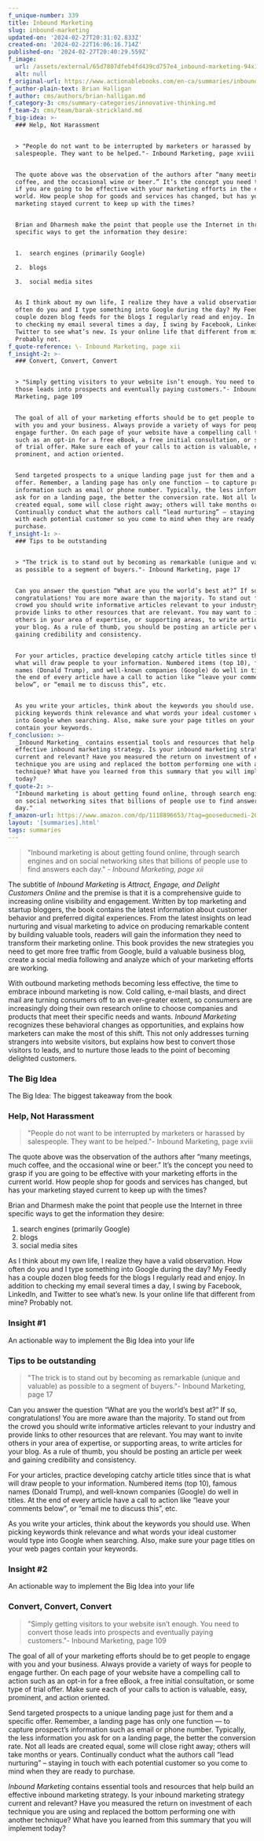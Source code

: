 ```yaml
---
f_unique-number: 339
title: Inbound Marketing
slug: inbound-marketing
updated-on: '2024-02-27T20:31:02.833Z'
created-on: '2024-02-22T16:06:16.714Z'
published-on: '2024-02-27T20:40:29.559Z'
f_image:
  url: /assets/external/65d7807dfeb4fd439cd757e4_inbound-marketing-94x144.jpeg
  alt: null
f_original-url: https://www.actionablebooks.com/en-ca/summaries/inbound-marketing/
f_author-plain-text: Brian Halligan
f_author: cms/authors/brian-halligan.md
f_category-3: cms/summary-categories/innovative-thinking.md
f_team-2: cms/team/barak-strickland.md
f_big-idea: >-
  ### Help, Not Harassment


  > "People do not want to be interrupted by marketers or harassed by
  salespeople. They want to be helped."- Inbound Marketing, page xviii


  The quote above was the observation of the authors after “many meetings, much
  coffee, and the occasional wine or beer.” It’s the concept you need to grasp
  if you are going to be effective with your marketing efforts in the current
  world. How people shop for goods and services has changed, but has your
  marketing stayed current to keep up with the times?


  Brian and Dharmesh make the point that people use the Internet in three
  specific ways to get the information they desire:


  1.  search engines (primarily Google)

  2.  blogs

  3.  social media sites


  As I think about my own life, I realize they have a valid observation. How
  often do you and I type something into Google during the day? My Feedly has a
  couple dozen blog feeds for the blogs I regularly read and enjoy. In addition
  to checking my email several times a day, I swing by Facebook, LinkedIn, and
  Twitter to see what’s new. Is your online life that different from mine?
  Probably not.
f_quote-reference: \- Inbound Marketing, page xii
f_insight-2: >-
  ### Convert, Convert, Convert


  > "Simply getting visitors to your website isn’t enough. You need to convert
  those leads into prospects and eventually paying customers."- Inbound
  Marketing, page 109


  The goal of all of your marketing efforts should be to get people to engage
  with you and your business. Always provide a variety of ways for people to
  engage further. On each page of your website have a compelling call to action
  such as an opt-in for a free eBook, a free initial consultation, or some type
  of trial offer. Make sure each of your calls to action is valuable, easy,
  prominent, and action oriented.


  Send targeted prospects to a unique landing page just for them and a specific
  offer. Remember, a landing page has only one function — to capture prospect’s
  information such as email or phone number. Typically, the less information you
  ask for on a landing page, the better the conversion rate. Not all leads are
  created equal, some will close right away; others will take months or years.
  Continually conduct what the authors call “lead nurturing” – staying in touch
  with each potential customer so you come to mind when they are ready to
  purchase.
f_insight-1: >-
  ### Tips to be outstanding


  > "The trick is to stand out by becoming as remarkable (unique and valuable)
  as possible to a segment of buyers."- Inbound Marketing, page 17


  Can you answer the question “What are you the world’s best at?” If so,
  congratulations! You are more aware than the majority. To stand out from the
  crowd you should write informative articles relevant to your industry and
  provide links to other resources that are relevant. You may want to invite
  others in your area of expertise, or supporting areas, to write articles for
  your blog. As a rule of thumb, you should be posting an article per week and
  gaining credibility and consistency.


  For your articles, practice developing catchy article titles since that is
  what will draw people to your information. Numbered items (top 10), famous
  names (Donald Trump), and well-known companies (Google) do well in titles. At
  the end of every article have a call to action like “leave your comments
  below”, or “email me to discuss this”, etc.


  As you write your articles, think about the keywords you should use. When
  picking keywords think relevance and what words your ideal customer would type
  into Google when searching. Also, make sure your page titles on your web pages
  contain your keywords.
f_conclusion: >-
  _Inbound Marketing_ contains essential tools and resources that help build an
  effective inbound marketing strategy. Is your inbound marketing strategy
  current and relevant? Have you measured the return on investment of each
  technique you are using and replaced the bottom performing one with another
  technique? What have you learned from this summary that you will implement
  today?
f_quote-2: >-
  "Inbound marketing is about getting found online, through search engines and
  on social networking sites that billions of people use to find answers each
  day."
f_amazon-url: https://www.amazon.com/dp/1118896653/?tag=gooseducmedi-20
layout: '[summaries].html'
tags: summaries
---
```


> "Inbound marketing is about getting found online, through search engines and on social networking sites that billions of people use to find answers each day." _\- Inbound Marketing, page xii_

The subtitle of _Inbound Marketing_ is _Attract, Engage, and Delight Customers Online_ and the premise is that it is a comprehensive guide to increasing online visibility and engagement. Written by top marketing and startup bloggers, the book contains the latest information about customer behavior and preferred digital experiences. From the latest insights on lead nurturing and visual marketing to advice on producing remarkable content by building valuable tools, readers will gain the information they need to transform their marketing online. This book provides the new strategies you need to get more free traffic from Google, build a valuable business blog, create a social media following and analyze which of your marketing efforts are working.

With outbound marketing methods becoming less effective, the time to embrace inbound marketing is now. Cold calling, e-mail blasts, and direct mail are turning consumers off to an ever-greater extent, so consumers are increasingly doing their own research online to choose companies and products that meet their specific needs and wants. _Inbound Marketing_ recognizes these behavioral changes as opportunities, and explains how marketers can make the most of this shift. This not only addresses turning strangers into website visitors, but explains how best to convert those visitors to leads, and to nurture those leads to the point of becoming delighted customers.

### The Big Idea

The Big Idea: The biggest takeaway from the book

### Help, Not Harassment

> "People do not want to be interrupted by marketers or harassed by salespeople. They want to be helped."- Inbound Marketing, page xviii

The quote above was the observation of the authors after “many meetings, much coffee, and the occasional wine or beer.” It’s the concept you need to grasp if you are going to be effective with your marketing efforts in the current world. How people shop for goods and services has changed, but has your marketing stayed current to keep up with the times?

Brian and Dharmesh make the point that people use the Internet in three specific ways to get the information they desire:

1.  search engines (primarily Google)
2.  blogs
3.  social media sites

As I think about my own life, I realize they have a valid observation. How often do you and I type something into Google during the day? My Feedly has a couple dozen blog feeds for the blogs I regularly read and enjoy. In addition to checking my email several times a day, I swing by Facebook, LinkedIn, and Twitter to see what’s new. Is your online life that different from mine? Probably not.

### Insight #1

An actionable way to implement the Big Idea into your life

### Tips to be outstanding

> "The trick is to stand out by becoming as remarkable (unique and valuable) as possible to a segment of buyers."- Inbound Marketing, page 17

Can you answer the question “What are you the world’s best at?” If so, congratulations! You are more aware than the majority. To stand out from the crowd you should write informative articles relevant to your industry and provide links to other resources that are relevant. You may want to invite others in your area of expertise, or supporting areas, to write articles for your blog. As a rule of thumb, you should be posting an article per week and gaining credibility and consistency.

For your articles, practice developing catchy article titles since that is what will draw people to your information. Numbered items (top 10), famous names (Donald Trump), and well-known companies (Google) do well in titles. At the end of every article have a call to action like “leave your comments below”, or “email me to discuss this”, etc.

As you write your articles, think about the keywords you should use. When picking keywords think relevance and what words your ideal customer would type into Google when searching. Also, make sure your page titles on your web pages contain your keywords.

### Insight #2

An actionable way to implement the Big Idea into your life

### Convert, Convert, Convert

> "Simply getting visitors to your website isn’t enough. You need to convert those leads into prospects and eventually paying customers."- Inbound Marketing, page 109

The goal of all of your marketing efforts should be to get people to engage with you and your business. Always provide a variety of ways for people to engage further. On each page of your website have a compelling call to action such as an opt-in for a free eBook, a free initial consultation, or some type of trial offer. Make sure each of your calls to action is valuable, easy, prominent, and action oriented.

Send targeted prospects to a unique landing page just for them and a specific offer. Remember, a landing page has only one function — to capture prospect’s information such as email or phone number. Typically, the less information you ask for on a landing page, the better the conversion rate. Not all leads are created equal, some will close right away; others will take months or years. Continually conduct what the authors call “lead nurturing” – staying in touch with each potential customer so you come to mind when they are ready to purchase.

_Inbound Marketing_ contains essential tools and resources that help build an effective inbound marketing strategy. Is your inbound marketing strategy current and relevant? Have you measured the return on investment of each technique you are using and replaced the bottom performing one with another technique? What have you learned from this summary that you will implement today?
